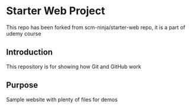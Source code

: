 # Starter Web Project

This repo has been forked from scm-ninja/starter-web repo, it is a part of udemy course

## Introduction

This repository is for showing how Git and GitHub work

## Purpose

Sample website with plenty of files for demos



